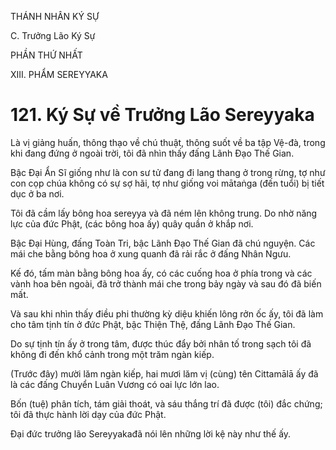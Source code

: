 THÁNH NHÂN KÝ SỰ

C. Trưởng Lão Ký Sự

PHẦN THỨ NHẤT

XIII. PHẨM SEREYYAKA

# 121. Ký Sự về Trưởng Lão Sereyyaka

Là vị giảng huấn, thông thạo về chú thuật, thông suốt về ba tập Vệ-đà, trong khi đang đứng ở ngoài trời, tôi đã nhìn thấy đấng Lãnh Đạo Thế Gian.

Bậc Đại Ẩn Sĩ giống như là con sư tử đang đi lang thang ở trong rừng, tợ như con cọp chúa không có sự sợ hãi, tợ như giống voi mātaṅga (đến tuổi) bị tiết dục ở ba nơi.

Tôi đã cầm lấy bông hoa sereyya và đã ném lên không trung. Do nhờ năng lực của đức Phật, (các bông hoa ấy) quây quần ở khắp nơi.

Bậc Đại Hùng, đấng Toàn Tri, bậc Lãnh Đạo Thế Gian đã chú nguyện. Các mái che bằng bông hoa ở xung quanh đã rải rắc ở đấng Nhân Ngưu.

Kế đó, tấm màn bằng bông hoa ấy, có các cuống hoa ở phía trong và các vành hoa bên ngoài, đã trở thành mái che trong bảy ngày và sau đó đã biến mất.

Và sau khi nhìn thấy điều phi thường kỳ diệu khiến lông rởn ốc ấy, tôi đã làm cho tâm tịnh tín ở đức Phật, bậc Thiện Thệ, đấng Lãnh Đạo Thế Gian.

Do sự tịnh tín ấy ở trong tâm, được thúc đẩy bởi nhân tố trong sạch tôi đã không đi đến khổ cảnh trong một trăm ngàn kiếp.

(Trước đây) mười lăm ngàn kiếp, hai mươi lăm vị (cùng) tên Cittamālā ấy đã là các đấng Chuyển Luân Vương có oai lực lớn lao.

Bốn (tuệ) phân tích, tám giải thoát, và sáu thắng trí đã được (tôi) đắc chứng; tôi đã thực hành lời dạy của đức Phật.

Đại đức trưởng lão Sereyyakađã nói lên những lời kệ này như thế ấy.
